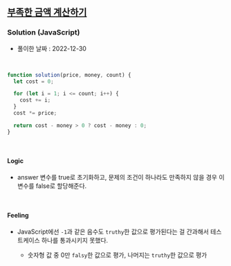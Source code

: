 ## <a href="https://school.programmers.co.kr/learn/courses/30/lessons/82612">부족한 금액 계산하기</a>

### Solution (JavaScript)

- 풀이한 날짜 : 2022-12-30

<br/>

```js
function solution(price, money, count) {
  let cost = 0;

  for (let i = 1; i <= count; i++) {
    cost += i;
  }
  cost *= price;

  return cost - money > 0 ? cost - money : 0;
}
```

<br/>

#### Logic

- answer 변수를 true로 초기화하고, 문제의 조건이 하나라도 만족하지 않을 경우 이 변수를 false로 할당해준다.

<br/>

#### Feeling

- JavaScript에선 <code>-1</code>과 같은 음수도 <code>truthy</code>한 값으로 평가된다는 걸 간과해서 테스트케이스 하나를 통과시키지 못했다.

  - 숫자형 값 중 0만 <code>falsy</code>한 값으로 평가, 나머지는 <code>truthy</code>한 값으로 평가
